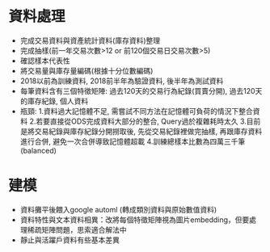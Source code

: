 # 資料處理
- 完成交易資料與資產統計資料(庫存資料)整理
- 完成抽樣(前一年交易次數>12 or 前120個交易日交易次數>5)
- 確認樣本代表性
- 將交易量與庫存量編碼(根據十分位數編碼)
- 2018以前為訓練資料, 2018前半年為驗證資料, 後半年為測試資料
- 每筆資料含有三個特徵矩陣: 過去120天的交易行為紀錄(買賣分開), 過去120天的庫存紀錄, 個人資料
- 瓶頸: 
    1.資料過大記憶體不足, 需嘗試不同方法在記憶體可負荷的情況下整合資料
    2.若要直接從ODS完成資料大部分的整合, Query過於複雜耗時太久
    3.目前是將交易紀錄與庫存紀錄分開撈取後, 先從交易紀錄裡做完抽樣, 再跟庫存資料進行合併, 避免一次合併導致記憶體超載
    4.訓練總樣本比數為四萬三千筆(balanced)

# 建模
- 資料攤平後餵入google automl (轉成類別資料與原始數值資料)
- 資料特性與文本資料相異：改將每個特徵矩陣視為圖片embedding，但要處理稀疏矩陣問題，思索適合解法中
- 靜止與活躍戶資料有些基本差異





